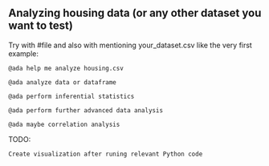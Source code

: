 ## Analyzing housing data (or any other dataset you want to test)

Try with #file and also with mentioning your_dataset.csv like the very first example:

```
@ada help me analyze housing.csv
```

```
@ada analyze data or dataframe
```

```
@ada perform inferential statistics
```

```
@ada perform further advanced data analysis
```

```
@ada maybe correlation analysis
```


TODO:
```
Create visualization after runing relevant Python code
```
